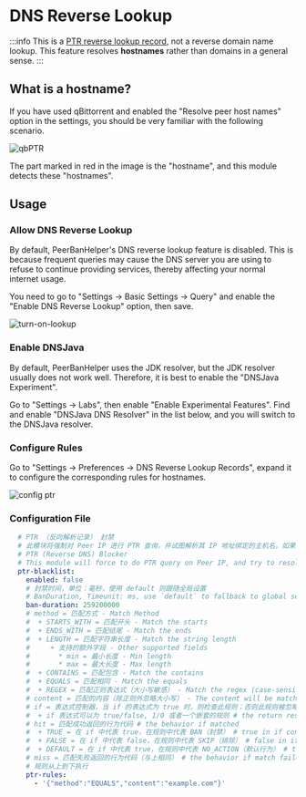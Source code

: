 # DNS Reverse Lookup

:::info
This is a [PTR reverse lookup record](https://www.cloudflare.com/learning/dns/dns-records/dns-ptr-record/), not a reverse domain name lookup. This feature resolves **hostnames** rather than domains in a general sense.
:::

## What is a hostname?

If you have used qBittorrent and enabled the "Resolve peer host names" option in the settings, you should be very familiar with the following scenario.

![qbPTR](./assets/ptr-example.png)

The part marked in red in the image is the "hostname", and this module detects these "hostnames".

## Usage

### Allow DNS Reverse Lookup

By default, PeerBanHelper's DNS reverse lookup feature is disabled. This is because frequent queries may cause the DNS server you are using to refuse to continue providing services, thereby affecting your normal internet usage.

You need to go to "Settings -> Basic Settings -> Query" and enable the "Enable DNS Reverse Lookup" option, then save.

![turn-on-lookup](./assets/turn-on-ptr-lookup.png)

### Enable DNSJava

By default, PeerBanHelper uses the JDK resolver, but the JDK resolver usually does not work well. Therefore, it is best to enable the "DNSJava Experiment".

Go to "Settings -> Labs", then enable "Enable Experimental Features". Find and enable "DNSJava DNS Resolver" in the list below, and you will switch to the DNSJava resolver.

### Configure Rules

Go to "Settings -> Preferences -> DNS Reverse Lookup Records", expand it to configure the corresponding rules for hostnames.

![config ptr](./assets/ptr-config.png)

### Configuration File

```yaml
  # PTR （反向解析记录） 封禁
  # 此模块将强制对 Peer IP 进行 PTR 查询，并试图解析其 IP 地址绑定的主机名。如果 IP 地址绑定了一个主机名且主机名匹配下列规则，则执行操作
  # PTR (Reverse DNS) Blocker
  # This module will force to do PTR query on Peer IP, and try to resolve the hostname that bind with IP address. If the IP address bind with a hostname and the hostname match the rules below, then do the action
  ptr-blacklist:
    enabled: false
    # 封禁时间，单位：毫秒，使用 default 则跟随全局设置
    # BanDuration, Timeunit: ms, use `default` to fallback to global settings
    ban-duration: 259200000
    # method = 匹配方式 - Match Method
    #  + STARTS_WITH = 匹配开头 - Match the starts
    #  + ENDS_WITH = 匹配结尾 - Match the ends
    #  + LENGTH = 匹配字符串长度 - Match the string length
    #     + 支持的额外字段 - Other supported fields
    #       * min = 最小长度 - Min length
    #       * max = 最大长度 - Max length
    #  + CONTAINS = 匹配包含 - Match the contains
    #  + EQUALS = 匹配相同 - Match the equals
    #  + REGEX = 匹配正则表达式（大小写敏感） - Match the regex (case-sensitive)
    # content = 匹配的内容（除正则外忽略大小写） - The content will be matched
    # if = 表达式控制器，当 if 的表达式为 true 时，则检查此规则；否则此规则被忽略。 # if controller, `0` or `false` will skip this rule
    #  + if 表达式可以为 true/false, 1/0 或者一个嵌套的规则 # the return result can be `true` or `false` and `0` or `1`
    # hit = 匹配成功返回的行为代码 # the behavior if matched
    #  + TRUE = 在 if 中代表 true，在规则中代表 BAN（封禁） # true in if controller, BAN in rule
    #  + FALSE = 在 if 中代表 false，在规则中代表 SKIP（排除） # false in if controller, SKIP in rule
    #  + DEFAULT = 在 if 中代表 true，在规则中代表 NO_ACTION（默认行为） # true in if controller, NO_ACTION in rule
    # miss = 匹配失败返回的行为代码（与上相同） # the behavior if match failed, same as above
    # 规则从上到下执行
    ptr-rules:
      - '{"method":"EQUALS","content":"example.com"}'
```